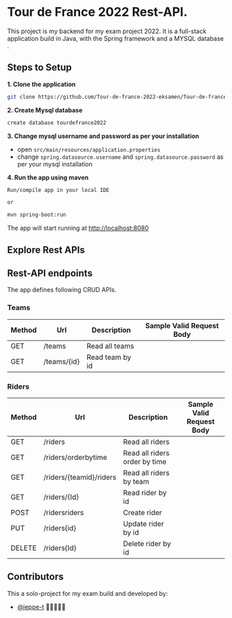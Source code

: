 # Tour de France 2022 Rest-API.

This project is my backend for my exam project 2022. It is a full-stack application build in Java, with the Spring framework and a MYSQL database .

## Steps to Setup

**1. Clone the application**

```bash
git clone https://github.com/Tour-de-france-2022-eksamen/Tour-de-france-rest-api.git
```

**2. Create Mysql database**
```bash
create database tourdefrance2022
```

**3. Change mysql username and password as per your installation**

+ open `src/main/resources/application.properties`
+ change `spring.datasource.username` and `spring.datasource.password` as per your mysql installation

**4. Run the app using maven**

```bash
Run/compile app in your local IDE

or

mvn spring-boot:run
```
The app will start running at <http://localhost:8080>

## Explore Rest APIs
  
## Rest-API endpoints
  The app defines following CRUD APIs.

### Teams



| Method | Url                                 | Description                    | Sample Valid Request Body    |
|--------|-------------------------------------|--------------------------------|------------------------------|
| GET    | /teams	                             | Read all teams                 |                              |
| GET    | /teams/{id}	                       | Read team by id                |                              |



### Riders


| Method | Url                                 | Description                    | Sample Valid Request Body    |
|--------|-------------------------------------|--------------------------------|------------------------------|
| GET    | /riders                             | Read all riders                |                              |
| GET    | /riders/orderbytime                 | Read all riders order by time  |                              |
| GET    | /riders/{teamid}/riders             | Read all riders by team        |                              |
| GET    | /riders/{Id}                        | Read rider by id               |                              |
| POST   | /ridersriders                       | Create rider                   |                              |
| PUT    | /riders{id}                         | Update rider by id             |                              |
| DELETE | /riders{Id}                         | Delete rider by id             |                              |

  
## Contributors

This a solo-project for my exam build and developed by:

* [@jeppe-t](https://github.com/jeppe-t) 👊🏻👨🏻‍💻
